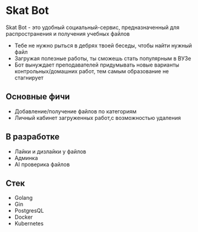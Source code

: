 # Skat Bot






Skat Bot - это удобный социальный-сервис, предназначенный для распространения и получения учебных файлов

- Тебе не нужно рыться в дебрях твоей беседы, чтобы найти нужный  файл
- Загружая полезные работы, ты сможешь стать популярным в ВУЗе
- Бот вынуждает преподавателей придумывать новые варианты контрольных/домашних работ, тем самым образование не стагнирует


## Основные фичи

- Добавление/получение файлов по категориям
- Личный кабинет загруженных работ,с возможностью удаления

## В разработке
- Лайки и дизлайки у файлов
- Админка
- AI проверика файлов


## Стек

- Golang
- Gin
- PostgresQL
- Docker
- Kubernetes






